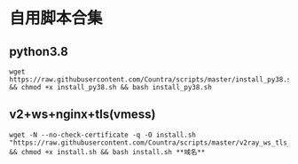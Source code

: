 # 自用脚本合集

## python3.8

```shell
wget https://raw.githubusercontent.com/Countra/scripts/master/install_py38.sh && chmod +x install_py38.sh && bash install_py38.sh
```

## v2+ws+nginx+tls(vmess)
```shell
wget -N --no-check-certificate -q -O install.sh "https://raw.githubusercontent.com/Countra/scripts/master/v2ray_ws_tls_web.sh" && chmod +x install.sh && bash install.sh **域名**
```